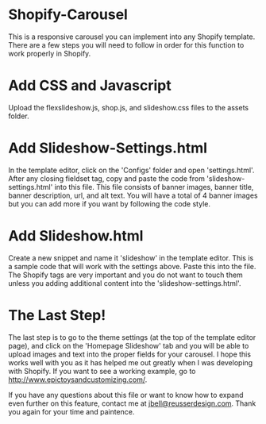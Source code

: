 Shopify-Carousel
================

This is a responsive carousel you can implement into any Shopify template. There are a few steps you will need to follow in order for this function to work properly in Shopify.


Add CSS and Javascript
================

Upload the flexslideshow.js, shop.js, and slideshow.css files to the assets folder.


Add Slideshow-Settings.html
================

In the template editor, click on the 'Configs' folder and open 'settings.html'. After any closing fieldset tag, copy and paste the code from 'slideshow-settings.html' into this file. This file consists of banner images, banner title, banner description, url, and alt text. You will have a total of 4 banner images but you can add more if you want by following the code style.


Add Slideshow.html
================

Create a new snippet and name it 'slideshow' in the template editor. This is a sample code that will work with the settings above. Paste this into the file. The Shopify tags are very important and you do not want to touch them unless you adding additional content into the 'slideshow-settings.html'.
      

The Last Step!
================

The last step is to go to the theme settings (at the top of the template editor page), and click on the 'Homepage Slideshow' tab and you will be able to upload images and text into the proper fields for your carousel. I hope this works well with you as it has helped me out greatly when I was developing with Shopify. If you want to see a working example, go to http://www.epictoysandcustomizing.com/.

If you have any questions about this file or want to know how to expand even further on this feature, contact me at jbell@reusserdesign.com. Thank you again for your time and paintence. 



